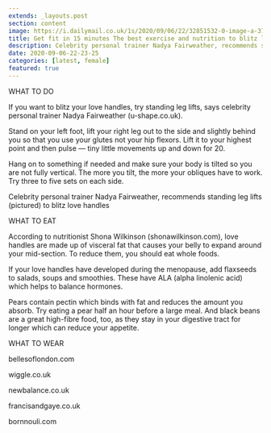 ```yaml
---
extends: _layouts.post
section: content
image: https://i.dailymail.co.uk/1s/2020/09/06/22/32851532-0-image-a-37_1599426633048.jpg 
title: Get fit in 15 minutes The best exercise and nutrition to blitz love handles  
description: Celebrity personal trainer Nadya Fairweather, recommends standing leg lifts to blitz love handles. British nutritionist Shona Wilkinson, advises pairing the workout with a diet rich in whole foods. 
date: 2020-09-06-22-23-25 
categories: [latest, female] 
featured: true 
--- 
```

WHAT TO DO 

If you want to blitz your love handles, try standing leg lifts, says celebrity personal trainer Nadya Fairweather (u-shape.co.uk).

Stand on your left foot, lift your right leg out to the side and slightly behind you so that you use your glutes not your hip flexors. Lift it to your highest point and then pulse — tiny little movements up and down for 20.

Hang on to something if needed and make sure your body is tilted so you are not fully vertical. The more you tilt, the more your obliques have to work. Try three to five sets on each side.

Celebrity personal trainer Nadya Fairweather, recommends standing leg lifts (pictured) to blitz love handles

WHAT TO EAT

According to nutritionist Shona Wilkinson (shonawilkinson.com), love handles are made up of visceral fat that causes your belly to expand around your mid-section. To reduce them, you should eat whole foods.

If your love handles have developed during the menopause, add flaxseeds to salads, soups and smoothies. These have ALA (alpha linolenic acid) which helps to balance hormones.

Pears contain pectin which binds with fat and reduces the amount you absorb. Try eating a pear half an hour before a large meal. And black beans are a great high-fibre food, too, as they stay in your digestive tract for longer which can reduce your appetite.

WHAT TO WEAR

bellesoflondon.com

wiggle.co.uk

newbalance.co.uk

francisandgaye.co.uk

bornnouli.com


